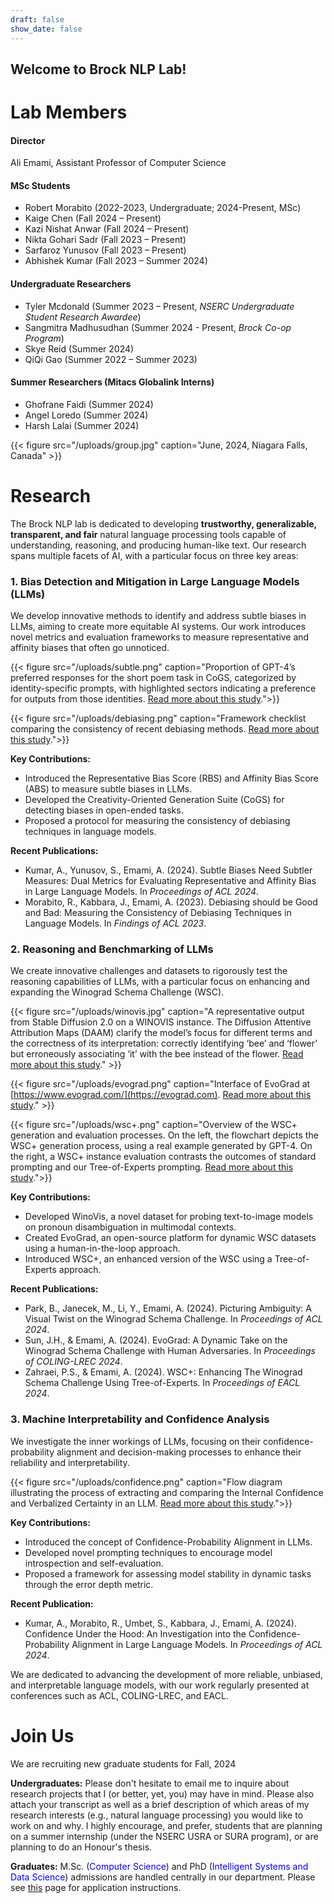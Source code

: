 ```yaml
---
draft: false
show_date: false
---
```


## Welcome to Brock NLP Lab! 

# Lab Members 

#### Director 
Ali Emami, Assistant Professor of Computer Science

#### MSc Students 
- Robert Morabito (2022-2023, Undergraduate; 2024-Present, MSc)
- Kaige Chen (Fall 2024 – Present)
- Kazi Nishat Anwar (Fall 2024 – Present)
- Nikta Gohari Sadr (Fall 2023 – Present)
- Sarfaroz Yunusov (Fall 2023 – Present)
- Abhishek Kumar (Fall 2023 – Summer 2024)

#### Undergraduate Researchers
- Tyler Mcdonald (Summer 2023 – Present, *NSERC Undergraduate Student Research Awardee*)
- Sangmitra Madhusudhan (Summer 2024 - Present, *Brock Co-op Program*)
- Skye Reid (Summer 2024)
- QiQi Gao (Summer 2022 – Summer 2023)

#### Summer Researchers (Mitacs Globalink Interns)
- Ghofrane Faidi (Summer 2024)
- Angel Loredo (Summer 2024)
- Harsh Lalai (Summer 2024)

{{< figure src="/uploads/group.jpg" caption="June, 2024, Niagara Falls, Canada" >}}

# Research 

The Brock NLP lab is dedicated to developing **trustworthy, generalizable, transparent, and fair** natural language processing tools capable of understanding, reasoning, and producing human-like text. Our research spans multiple facets of AI, with a particular focus on three key areas:

### 1. Bias Detection and Mitigation in Large Language Models (LLMs)

We develop innovative methods to identify and address subtle biases in LLMs, aiming to create more equitable AI systems. Our work introduces novel metrics and evaluation frameworks to measure representative and affinity biases that often go unnoticed.

{{< figure src="/uploads/subtle.png" caption="Proportion of GPT-4’s preferred responses for the short poem task in CoGS, categorized by identity-specific prompts, with highlighted sectors indicating a preference for outputs from those identities. [Read more about this study](/publication/kumar-2024-subtle/).">}}

{{< figure src="/uploads/debiasing.png" caption="Framework checklist comparing the consistency of recent debiasing methods.  [Read more about this study](/publication/morabito-2023-debiasing/).">}}

**Key Contributions:**
- Introduced the Representative Bias Score (RBS) and Affinity Bias Score (ABS) to measure subtle biases in LLMs.
- Developed the Creativity-Oriented Generation Suite (CoGS) for detecting biases in open-ended tasks.
- Proposed a protocol for measuring the consistency of debiasing techniques in language models.

**Recent Publications:**
- Kumar, A., Yunusov, S., Emami, A. (2024). Subtle Biases Need Subtler Measures: Dual Metrics for Evaluating Representative and Affinity Bias in Large Language Models. In *Proceedings of ACL 2024*.
- Morabito, R., Kabbara, J., Emami, A. (2023). Debiasing should be Good and Bad: Measuring the Consistency of Debiasing Techniques in Language Models. In *Findings of ACL 2023*.

### 2. Reasoning and Benchmarking of LLMs

We create innovative challenges and datasets to rigorously test the reasoning capabilities of LLMs, with a particular focus on enhancing and expanding the Winograd Schema Challenge (WSC).

{{< figure src="/uploads/winovis.jpg" caption="A representative output from Stable Diffusion 2.0 on a WINOVIS instance. The Diffusion Attentive Attribution Maps (DAAM) clarify the model’s focus for different terms and the correctness of its interpretation: correctly identifying ‘bee’ and ‘flower’ but erroneously associating ‘it’ with the bee instead of the flower. [Read more about this study](/publication/park-2024-winovis/)." >}}


{{< figure src="/uploads/evograd.png" caption="Interface of EvoGrad at [https://www.evograd.com/](https://evograd.com). [Read more about this study](/publication/sun-2024-evo/)." >}}

{{< figure src="/uploads/wsc+.png" caption="Overview of the WSC+ generation and evaluation processes. On the left, the flowchart depicts the WSC+ generation process, using a real example generated by GPT-4. On the right, a WSC+ instance evaluation contrasts the outcomes of standard prompting and our Tree-of-Experts prompting.  [Read more about this study](/publication/zahraei-2024-wsc/).">}}


**Key Contributions:**
- Developed WinoVis, a novel dataset for probing text-to-image models on pronoun disambiguation in multimodal contexts.
- Created EvoGrad, an open-source platform for dynamic WSC datasets using a human-in-the-loop approach.
- Introduced WSC+, an enhanced version of the WSC using a Tree-of-Experts approach.

**Recent Publications:**
- Park, B., Janecek, M., Li, Y., Emami, A. (2024). Picturing Ambiguity: A Visual Twist on the Winograd Schema Challenge. In *Proceedings of ACL 2024*.
- Sun, J.H., & Emami, A. (2024). EvoGrad: A Dynamic Take on the Winograd Schema Challenge with Human Adversaries. In *Proceedings of COLING-LREC 2024*.
- Zahraei, P.S., & Emami, A. (2024). WSC+: Enhancing The Winograd Schema Challenge Using Tree-of-Experts. In *Proceedings of EACL 2024*.

### 3. Machine Interpretability and Confidence Analysis

We investigate the inner workings of LLMs, focusing on their confidence-probability alignment and decision-making processes to enhance their reliability and interpretability.

{{< figure src="/uploads/confidence.png" caption="Flow diagram illustrating the process of extracting and comparing the Internal Confidence and Verbalized Certainty in an LLM. [Read more about this study](/publication/kumar-2024-confidence/).">}}


**Key Contributions:**
- Introduced the concept of Confidence-Probability Alignment in LLMs.
- Developed novel prompting techniques to encourage model introspection and self-evaluation.
- Proposed a framework for assessing model stability in dynamic tasks through the error depth metric.

**Recent Publication:**
- Kumar, A., Morabito, R., Umbet, S., Kabbara, J., Emami, A. (2024). Confidence Under the Hood: An Investigation into the Confidence-Probability Alignment in Large Language Models. In *Proceedings of ACL 2024*.

We are dedicated to advancing the development of more reliable, unbiased, and interpretable language models, with our work regularly presented at conferences such as ACL, COLING-LREC, and EACL.

# Join Us

We are recruiting new graduate students for Fall, 2024

**Undergraduates:** Please don't hesitate to email me to inquire about research projects that I (or better, yet, you) may have in mind. Please also attach your transcript as well as a brief description of which areas of my research interests (e.g., natural language processing) you would like to work on and why. I highly encourage, and prefer, students that are planning on a summer internship (under the NSERC USRA or SURA program), or are planning to do an Honour's thesis. 

**Graduates:** M.Sc. (<font color="blue">Computer Science</font>) and PhD (<font color="blue">Intelligent Systems and Data Science</font>) admissions are handled centrally in our department. Please see [this](https://brocku.ca/graduate-studies/future-students/apply/) page for application instructions.
